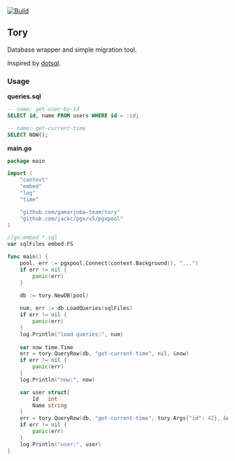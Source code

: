 [![Build](https://github.com/gamarjoba-team/tory/actions/workflows/go.yml/badge.svg)](https://github.com/gamarjoba-team/tory/actions/workflows/go.yml)
## Tory

Database wrapper and simple migration tool.

Inspired by [dotsql](https://github.com/qustavo/dotsql).

### Usage

**queries.sql**
```sql
-- name: get-user-by-id
SELECT id, name FROM users WHERE id = :id;

-- name: get-current-time
SELECT NOW();
```

**main.go**

```go
package main

import (
	"context"
	"embed"
	"log"
	"time"

	"github.com/gamarjoba-team/tory"
	"github.com/jackc/pgx/v5/pgxpool"
)

//go:embed *.sql
var sqlFiles embed.FS

func main() {
	pool, err := pgxpool.Connect(context.Background(), "...")
	if err != nil {
		panic(err)
	}

	db := tory.NewDB(pool)
	
	num, err := db.LoadQueries(sqlFiles)
	if err != nil {
		panic(err)
	}
	log.Println("load queries:", num)
	
	var now time.Time
	err = tory.QueryRow(db, "get-current-time", nil, &now)
	if err != nil {
		panic(err)
	}
	log.Println("now:", now)

	var user struct{
		Id   int
		Name string
	}
	err = tory.QueryRow(db, "get-current-time", tory.Args{"id": 42}, &user.Id, &user.Name)
	if err != nil {
		panic(err)
	}
	log.Println("user:", user)
}
```
